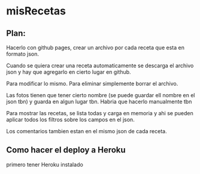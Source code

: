 # misRecetas

## Plan:
Hacerlo con github pages, crear un archivo por cada receta que esta en formato json.

Cuando se quiera crear una receta automaticamente se descarga el archivo json y hay que agregarlo en cierto lugar en github. 

Para modificar lo mismo. Para eliminar simplemente borrar el archivo.

Las fotos tienen que tener cierto nombre (se puede guardar ell nombre en el json tbn) y guarda en algun lugar tbn. Habria que hacerlo manualmente tbn

Para mostrar las recetas, se lista todas y carga en memoria y ahi se pueden aplicar todos los filtros sobre los campos en el json.


Los comentarios tambien estan en el mismo json de cada receta.


## Como hacer el deploy a Heroku
primero tener Heroku instalado